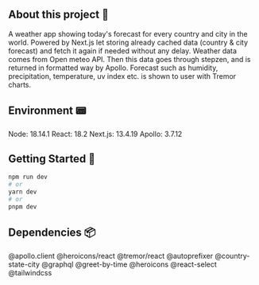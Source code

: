 ## About this project 📜

A weather app showing today's forecast for every country and city in the world. Powered by Next.js let storing already cached data (country & city forecast) and fetch it again if needed without any delay. 
Weather data comes from Open meteo API. Then this data goes through stepzen, and is returned in formatted way by Apollo. 
Forecast such as humidity, precipitation, temperature, uv index etc. is shown to user with Tremor charts.

## Environment 📟

Node: 18.14.1
React: 18.2
Next.js: 13.4.19
Apollo: 3.7.12

## Getting Started 🚀

```bash
npm run dev
# or
yarn dev
# or
pnpm dev
```

## Dependencies 📦

@apollo.client
@heroicons/react
@tremor/react
@autoprefixer
@country-state-city
@graphql
@greet-by-time
@heroicons
@react-select
@tailwindcss

